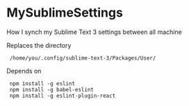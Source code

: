 # MySublimeSettings
How I synch my Sublime Text 3 settings between all machine

Replaces the directory 

     /home/you/.config/sublime-text-3/Packages/User/

Depends on

     npm install -g eslint 
     npm install -g babel-eslint 
     npm install -g eslint-plugin-react

